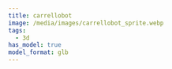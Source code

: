 ```yaml
---
title: carrellobot
image: /media/images/carrellobot_sprite.webp
tags:
  - 3d
has_model: true
model_format: glb
---
```

